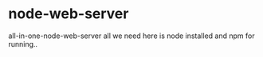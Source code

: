 # node-web-server
all-in-one-node-web-server
all we need here is node installed and npm for running..
